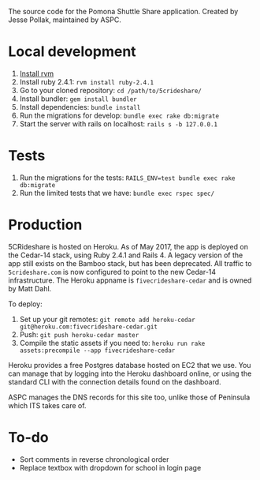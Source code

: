 The source code for the Pomona Shuttle Share application. Created by Jesse Pollak, maintained by ASPC.

# Local development #

1. [Install rvm](https://rvm.io/)
2. Install ruby 2.4.1: `rvm install ruby-2.4.1`
3. Go to your cloned repository: `cd /path/to/5crideshare/`
4. Install bundler: `gem install bundler`
5. Install dependencies: `bundle install`
6. Run the migrations for develop: `bundle exec rake db:migrate`
7. Start the server with rails on localhost: `rails s -b 127.0.0.1`

# Tests #

1. Run the migrations for the tests: `RAILS_ENV=test bundle exec rake db:migrate`
2. Run the limited tests that we have: `bundle exec rspec spec/`

# Production #

5CRideshare is hosted on Heroku. As of May 2017, the app is deployed on the Cedar-14 stack, using Ruby 2.4.1 and Rails 4. A legacy version of the app still exists on the Bamboo stack, but has been deprecated. All traffic to `5crideshare.com` is now configured to point to the new Cedar-14 infrastructure. The Heroku appname is `fivecrideshare-cedar` and is owned by Matt Dahl.

To deploy:

1. Set up your git remotes: `git remote add heroku-cedar git@heroku.com:fivecrideshare-cedar.git`
2. Push: `git push heroku-cedar master`
3. Compile the static assets if you need to: `heroku run rake assets:precompile --app fivecrideshare-cedar`

Heroku provides a free Postgres database hosted on EC2 that we use. You can manage that by logging into the Heroku dashboard online, or using the standard CLI with the connection details found on the dashboard.

ASPC manages the DNS records for this site too, unlike those of Peninsula which ITS takes care of.

# To-do

- Sort comments in reverse chronological order
- Replace textbox with dropdown for school in login page